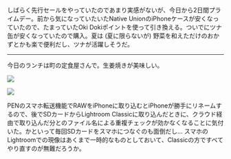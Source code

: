 しばらく先行セールをやっていたのであまり実感がないが、今日から2日間プライムデー。前から気になっていたいたNative UnionのiPhoneケースが安くなっていたので、たまっていたOki Dokiポイントを使って引き換える。ついでにツナ缶が安くなっていたので購入。夏は (夏に限らないが) 野菜を和えただけのおかずとかも楽で便利だし、ツナが活躍しそうだ。

---

今日のランチは町の定食屋さんで。生姜焼きが美味しい。

![](https://ceshmina-photos.s3.ap-northeast-1.amazonaws.com/medium/202407/20240716-131709.webp)

![](https://ceshmina-photos.s3.ap-northeast-1.amazonaws.com/medium/202407/20240716-133147.webp)

PENのスマホ転送機能でRAWをiPhoneに取り込むとiPhoneが勝手にリネームするので、後でSDカードからLightroom Classicに取り込んだときに、クラウド経由で取り込んだ分とのファイル名による重複チェックが効かなくなることに気付いた。かといって毎回SDカードをスマホにつなぐのも面倒だし... スマホのLightroomでの現像はあくまで一時的なものとしておいて、Classicの方ですべてやり直すのが無難だろうか。
